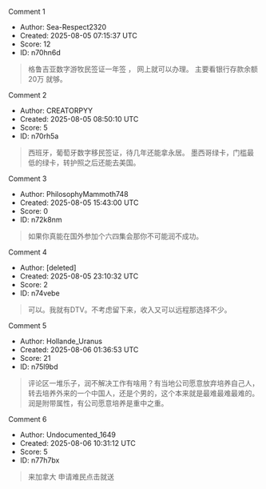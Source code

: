 Comment 1

- Author: Sea-Respect2320
- Created: 2025-08-05 07:15:37 UTC
- Score: 12
- ID: n70hn6d

> 格鲁吉亚数字游牧民签证一年签 ， 网上就可以办理。 主要看银行存款余额 20万 就够。

Comment 2

- Author: CREATORPYY
- Created: 2025-08-05 08:50:10 UTC
- Score: 5
- ID: n70rh5a

> 西班牙，葡萄牙数字移民签证，待几年还能拿永居。  墨西哥绿卡，门槛最低的绿卡，转护照之后还能去美国。

Comment 3

- Author: PhilosophyMammoth748
- Created: 2025-08-05 15:43:00 UTC
- Score: 0
- ID: n72k8nm

> 如果你真能在国外参加个六四集会那你不可能润不成功。

Comment 4

- Author: [deleted]
- Created: 2025-08-05 23:10:32 UTC
- Score: 2
- ID: n74vebe

> 可以。我就有DTV。不考虑留下来，收入又可以远程那选择不少。

Comment 5

- Author: Hollande_Uranus
- Created: 2025-08-06 01:36:53 UTC
- Score: 21
- ID: n75l9bd

> 评论区一堆乐子，润不解决工作有啥用？有当地公司愿意放弃培养自己人，转去培养外来的一个中国人，还是个男的，这个本来就是最难最难最难的。润是附带属性，有公司愿意培养是重中之重。

Comment 6

- Author: Undocumented_1649
- Created: 2025-08-06 10:31:12 UTC
- Score: 5
- ID: n77h7bx

> 来加拿大 申请难民点击就送

